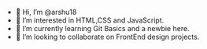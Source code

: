 - 👋 Hi, I’m @arshu18
- 👀 I’m interested in HTML,CSS and JavaScript.
- 🌱 I’m currently learning Git Basics and a newbie here.
- 💞️ I’m looking to collaborate on FrontEnd design projects.

<!---
arshu18/arshu18 is a ✨ special ✨ repository because its `README.md` (this file) appears on your GitHub profile.
You can click the Preview link to take a look at your changes.
--->
